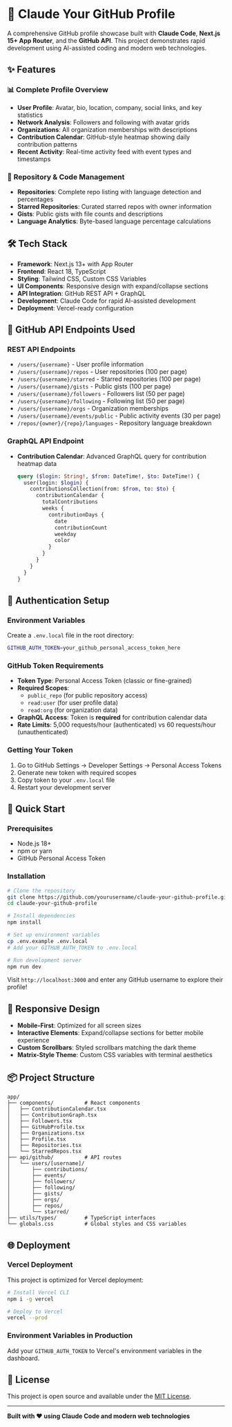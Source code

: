 # 🚀 Claude Your GitHub Profile

A comprehensive GitHub profile showcase built with **Claude Code**, **Next.js 15+ App Router**, and the **GitHub API**. This project demonstrates rapid development using AI-assisted coding and modern web technologies.

## ✨ Features

### 📊 **Complete Profile Overview**
- **User Profile**: Avatar, bio, location, company, social links, and key statistics
- **Network Analysis**: Followers and following with avatar grids
- **Organizations**: All organization memberships with descriptions
- **Contribution Calendar**: GitHub-style heatmap showing daily contribution patterns
- **Recent Activity**: Real-time activity feed with event types and timestamps

### 📂 **Repository & Code Management**
- **Repositories**: Complete repo listing with language detection and percentages
- **Starred Repositories**: Curated starred repos with owner information
- **Gists**: Public gists with file counts and descriptions
- **Language Analytics**: Byte-based language percentage calculations

## 🛠️ Tech Stack

- **Framework**: Next.js 13+ with App Router
- **Frontend**: React 18, TypeScript
- **Styling**: Tailwind CSS, Custom CSS Variables
- **UI Components**: Responsive design with expand/collapse sections
- **API Integration**: GitHub REST API + GraphQL
- **Development**: Claude Code for rapid AI-assisted development
- **Deployment**: Vercel-ready configuration

## 🔧 GitHub API Endpoints Used

### REST API Endpoints
- `/users/{username}` - User profile information
- `/users/{username}/repos` - User repositories (100 per page)
- `/users/{username}/starred` - Starred repositories (100 per page)
- `/users/{username}/gists` - Public gists (100 per page)
- `/users/{username}/followers` - Followers list (50 per page)
- `/users/{username}/following` - Following list (50 per page)
- `/users/{username}/orgs` - Organization memberships
- `/users/{username}/events/public` - Public activity events (30 per page)
- `/repos/{owner}/{repo}/languages` - Repository language breakdown

### GraphQL API Endpoint
- **Contribution Calendar**: Advanced GraphQL query for contribution heatmap data
  ```graphql
  query ($login: String!, $from: DateTime!, $to: DateTime!) {
    user(login: $login) {
      contributionsCollection(from: $from, to: $to) {
        contributionCalendar {
          totalContributions
          weeks {
            contributionDays {
              date
              contributionCount
              weekday
              color
            }
          }
        }
      }
    }
  }
  ```

## 🔐 Authentication Setup

### Environment Variables
Create a `.env.local` file in the root directory:

```bash
GITHUB_AUTH_TOKEN=your_github_personal_access_token_here
```

### GitHub Token Requirements
- **Token Type**: Personal Access Token (classic or fine-grained)
- **Required Scopes**:
  - `public_repo` (for public repository access)
  - `read:user` (for user profile data)
  - `read:org` (for organization data)
- **GraphQL Access**: Token is **required** for contribution calendar data
- **Rate Limits**: 5,000 requests/hour (authenticated) vs 60 requests/hour (unauthenticated)

### Getting Your Token
1. Go to GitHub Settings → Developer Settings → Personal Access Tokens
2. Generate new token with required scopes
3. Copy token to your `.env.local` file
4. Restart your development server

## 🚀 Quick Start

### Prerequisites
- Node.js 18+
- npm or yarn
- GitHub Personal Access Token

### Installation
```bash
# Clone the repository
git clone https://github.com/yourusername/claude-your-github-profile.git
cd claude-your-github-profile

# Install dependencies
npm install

# Set up environment variables
cp .env.example .env.local
# Add your GITHUB_AUTH_TOKEN to .env.local

# Run development server
npm run dev
```

Visit `http://localhost:3000` and enter any GitHub username to explore their profile!

## 📱 Responsive Design

- **Mobile-First**: Optimized for all screen sizes
- **Interactive Elements**: Expand/collapse sections for better mobile experience
- **Custom Scrollbars**: Styled scrollbars matching the dark theme
- **Matrix-Style Theme**: Custom CSS variables with terminal aesthetics


## 📦 Project Structure

```
app/
├── components/          # React components
│   ├── ContributionCalendar.tsx
│   ├── ContributionGraph.tsx
│   ├── Followers.tsx
│   ├── GitHubProfile.tsx
│   ├── Organizations.tsx
│   ├── Profile.tsx
│   ├── Repositories.tsx
│   └── StarredRepos.tsx
├── api/github/          # API routes
│   └── users/[username]/
│       ├── contributions/
│       ├── events/
│       ├── followers/
│       ├── following/
│       ├── gists/
│       ├── orgs/
│       ├── repos/
│       └── starred/
├── utils/types/         # TypeScript interfaces
└── globals.css          # Global styles and CSS variables
```

## 🌐 Deployment

### Vercel Deployment
This project is optimized for Vercel deployment:

```bash
# Install Vercel CLI
npm i -g vercel

# Deploy to Vercel
vercel --prod
```

### Environment Variables in Production
Add your `GITHUB_AUTH_TOKEN` to Vercel's environment variables in the dashboard.
 

## 📄 License

This project is open source and available under the [MIT License](LICENSE).

---

**Built with ❤️ using Claude Code and modern web technologies**